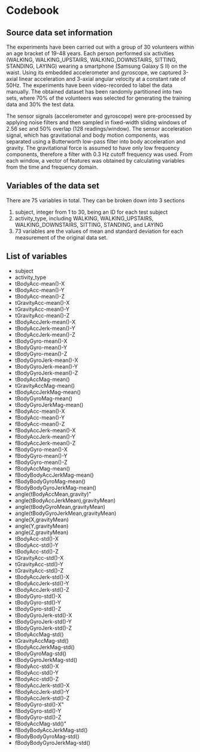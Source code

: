 # Codebook


## Source data set information

The experiments have been carried out with a group of 30 volunteers within an age bracket of 19-48 years. Each person performed six activities (WALKING, WALKING_UPSTAIRS, WALKING_DOWNSTAIRS, SITTING, STANDING, LAYING) wearing a smartphone (Samsung Galaxy S II) on the waist. Using its embedded accelerometer and gyroscope, we captured 3-axial linear acceleration and 3-axial angular velocity at a constant rate of 50Hz. The experiments have been video-recorded to label the data manually. The obtained dataset has been randomly partitioned into two sets, where 70% of the volunteers was selected for generating the training data and 30% the test data. 

The sensor signals (accelerometer and gyroscope) were pre-processed by applying noise filters and then sampled in fixed-width sliding windows of 2.56 sec and 50% overlap (128 readings/window). The sensor acceleration signal, which has gravitational and body motion components, was separated using a Butterworth low-pass filter into body acceleration and gravity. The gravitational force is assumed to have only low frequency components, therefore a filter with 0.3 Hz cutoff frequency was used. From each window, a vector of features was obtained by calculating variables from the time and frequency domain.


## Variables of the data set

There are 75 variables in total. They can be broken down into 3 sections
1. subject, integer from 1 to 30, being an ID for each test subject
2. activity_type, including WALKING, WALKING_UPSTAIRS, WALKING_DOWNSTAIRS, SITTING, STANDING, and LAYING 
3. 73 variables are the values of mean and standard deviation for each measurement of the original data set.


## List of variables

* subject                             
* activity_type                        
* tBodyAcc-mean()-X                  
* tBodyAcc-mean()-Y                   
* tBodyAcc-mean()-Z                   
* tGravityAcc-mean()-X                
* tGravityAcc-mean()-Y                 
* tGravityAcc-mean()-Z               
* tBodyAccJerk-mean()-X     
* tBodyAccJerk-mean()-Y                
* tBodyAccJerk-mean()-Z               
* tBodyGyro-mean()-X                  
* tBodyGyro-mean()-Y                  
* tBodyGyro-mean()-Z                 
* tBodyGyroJerk-mean()-X              
* tBodyGyroJerk-mean()-Y              
* tBodyGyroJerk-mean()-Z              
* tBodyAccMag-mean()                 
* tGravityAccMag-mean()               
* tBodyAccJerkMag-mean()              
* tBodyGyroMag-mean()                
* tBodyGyroJerkMag-mean()            
* fBodyAcc-mean()-X                
* fBodyAcc-mean()-Y                
* fBodyAcc-mean()-Z                   
* fBodyAccJerk-mean()-X              
* fBodyAccJerk-mean()-Y          
* fBodyAccJerk-mean()-Z
* fBodyGyro-mean()-X                
* fBodyGyro-mean()-Y                  
* fBodyGyro-mean()-Z
* fBodyAccMag-mean()
* fBodyBodyAccJerkMag-mean()          
* fBodyBodyGyroMag-mean()             
* fBodyBodyGyroJerkMag-mean()          
* angle(tBodyAccMean,gravity)"         
* angle(tBodyAccJerkMean),gravityMean)
* angle(tBodyGyroMean,gravityMean)
* angle(tBodyGyroJerkMean,gravityMean)
* angle(X,gravityMean)
* angle(Y,gravityMean)
* angle(Z,gravityMean)                
* tBodyAcc-std()-X
* tBodyAcc-std()-Y
* tBodyAcc-std()-Z                    
* tGravityAcc-std()-X
* tGravityAcc-std()-Y
* tGravityAcc-std()-Z             
* tBodyAccJerk-std()-X
* tBodyAccJerk-std()-Y
* tBodyAccJerk-std()-Z               
* tBodyGyro-std()-X
* tBodyGyro-std()-Y
* tBodyGyro-std()-Z                 
* tBodyGyroJerk-std()-X
* tBodyGyroJerk-std()-Y
* tBodyGyroJerk-std()-Z               
* tBodyAccMag-std()
* tGravityAccMag-std()
* tBodyAccJerkMag-std()               
* tBodyGyroMag-std()
* tBodyGyroJerkMag-std()
* fBodyAcc-std()-X                    
* fBodyAcc-std()-Y
* fBodyAcc-std()-Z
* fBodyAccJerk-std()-X               
* fBodyAccJerk-std()-Y
* fBodyAccJerk-std()-Z
* fBodyGyro-std()-X"                   
* fBodyGyro-std()-Y
* fBodyGyro-std()-Z
* fBodyAccMag-std()"                   
* fBodyBodyAccJerkMag-std()
* fBodyBodyGyroMag-std()
* fBodyBodyGyroJerkMag-std()   
